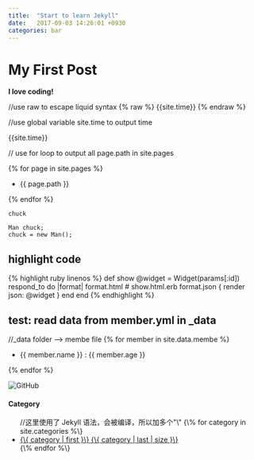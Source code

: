 ```yaml
---
title:  "Start to learn Jekyll"
date:   2017-09-03 14:26:01 +0930
categories: bar
---
```


My First Post
=======
**I love coding!**

//use raw to escape liquid syntax
{% raw %}
{{site.time}}
{% endraw %}

//use global variable site.time to output time

{{site.time}}

// use for loop to output all page.path in site.pages

{% for page in site.pages %}
<ul>
  <li>{{ page.path }}</li>
</ul>
{% endfor %}

```chuck```

~~~
Man chuck;
chuck = new Man();
~~~

highlight code
---------

{% highlight ruby linenos %}
def show
  @widget = Widget(params[:id])
  respond_to do |format|
    format.html # show.html.erb
    format.json { render json: @widget }
  end
end
{% endhighlight %}

test: read data from member.yml in _data
-------------
//_data folder --> membe file
{% for member in site.data.membe %}
<ul>
  <li>{{ member.name }} : {{ member.age }}</li>
</ul>
{% endfor %}

![GitHub](/img/selfie20170903.jpg "GitHub,Social Coding")

<h4>Category</h4>
<ul>
    //这里使用了 Jekyll 语法，会被编译，所以加多个"\"
    {\% for category in site.categories %\}
    <li><a href="/categories/{\{ category | first }\}/" title="view all
posts">{\{ category | first }\} {\{ category | last | size }\}</a>
    </li>
    {\% endfor %\}
</ul>

